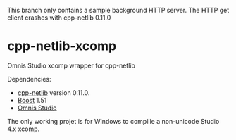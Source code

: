 This branch only contains a sample background HTTP server. The HTTP get client crashes with cpp-netlib 0.11.0

cpp-netlib-xcomp
================

Omnis Studio xcomp wrapper for cpp-netlib

Dependencies: 

 * <a href="http://cpp-netlib.org/">cpp-netlib</a> version 0.11.0. 
 * <a href="http://www.boost.org/">Boost</a> 1.51
 * <a href="http://www.tigerlogic.com/omnis/">Omnis Studio</a>

The only working projet is for Windows to complile a non-unicode Studio 4.x xcomp. 
